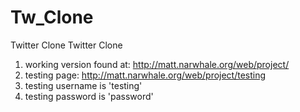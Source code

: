 Tw_Clone
============

Twitter Clone
Twitter Clone
1. working version found at: http://matt.narwhale.org/web/project/  
2. testing page: http://matt.narwhale.org/web/project/testing  
3. testing username is 'testing'  
4. testing password is 'password'  
